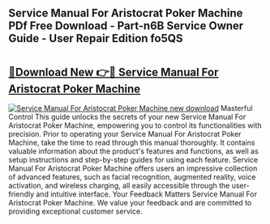 ## Service Manual For Aristocrat Poker Machine PDf Free Download - Part-n6B Service Owner Guide - User Repair Edition fo5QS

# <h2><a href="http://bc62743.oget.top/?id=Service+Manual+For+Aristocrat+Poker+Machine">🔗Download New 👉🔴 Service Manual For Aristocrat Poker Machine</a></h2>

[![Service Manual For Aristocrat Poker Machine new download](https://i.imgur.com/5g1atiW.png)](http://bc62743.oget.top/?id=Service+Manual+For+Aristocrat+Poker+Machine)
Masterful Control This guide unlocks the secrets of your new Service Manual For Aristocrat Poker Machine, empowering you to control its functionalities with precision. Prior to operating your Service Manual For Aristocrat Poker Machine, take the time to read through this manual thoroughly. It contains valuable information about the product's features and functions, as well as setup instructions and step-by-step guides for using each feature. Service Manual For Aristocrat Poker Machine offers users an impressive collection of advanced features, such as facial recognition, augmented reality, voice activation, and wireless charging, all easily accessible through the user-friendly and intuitive interface. Your Feedback Matters Service Manual For Aristocrat Poker Machine. We value your feedback and are committed to providing exceptional customer service.
